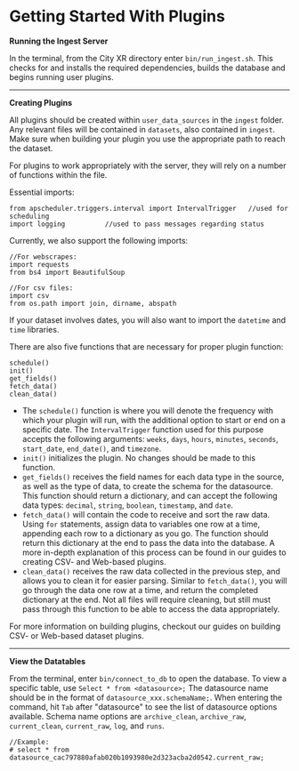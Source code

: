# Getting Started With Plugins

**Running the Ingest Server**

In the terminal, from the City XR directory enter `bin/run_ingest.sh`. This checks for and installs the required dependencies, builds the database and begins running user plugins.

---

**Creating Plugins**

All plugins should be created within `user_data_sources` in the `ingest` folder. Any relevant files will be contained in `datasets`, also contained in `ingest`. Make sure when building your plugin you use the appropriate path to reach the dataset.


For plugins to work appropriately with the server, they will rely on a number of functions within the file.

Essential imports:
```
from apscheduler.triggers.interval import IntervalTrigger   //used for scheduling
import logging          //used to pass messages regarding status
```
Currently, we also support the following imports:
```
//For webscrapes:
import requests
from bs4 import BeautifulSoup

//For csv files:
import csv
from os.path import join, dirname, abspath
```
If your dataset involves dates, you will also want to import the `datetime` and `time` libraries.


There are also five functions that are necessary for proper plugin function:
```
schedule()
init()
get_fields()
fetch_data()
clean_data()
```

-   The `schedule()` function is where you will denote the frequency with which your plugin will run, with the additional option to start or end on a specific date. The `IntervalTrigger` function used for this purpose accepts the following arguments: `weeks`, `days`, `hours`, `minutes`, `seconds`, `start_date`, `end_date()`, and `timezone`. 
-   `init()` initializes the plugin. No changes should be made to this function.
-   `get_fields()` receives the field names for each data type in the source, as well as the type of data, to create the schema for the datasource. This function should return a dictionary, and can accept the following data types: `decimal`, `string`, `boolean`, `timestamp`, and `date`.
-   `fetch_data()` will contain the code to receive and sort the raw data. Using `for` statements, assign data to variables one row at a time, appending each row to a dictionary as you go. The function should return this dictionary at the end to pass the data into the database. A more in-depth explanation of this process can be found in our guides to creating CSV- and Web-based plugins.
-   `clean_data()` receives the raw data collected in the previous step, and allows you to clean it for easier parsing. Similar to `fetch_data()`, you will go through the data one row at a time, and return the completed dictionary at the end. Not all files will require cleaning, but still must pass through this function to be able to access the data appropriately.



For more information on building plugins, checkout our guides on building CSV- or Web-based dataset plugins.

---

**View the Datatables**

From the terminal, enter `bin/connect_to_db` to open the database. To view a specific table, use `Select * from <datasource>;` The datasource name should be in the format of `datasource_xxx.schemaName;`. When entering the command, hit `Tab` after "datasource" to see the list of datasource options available. Schema name options are `archive_clean`, `archive_raw`, `current_clean`, `current_raw`, `log`, and `runs`.

```
//Example:
# select * from datasource_cac797880afab020b1093980e2d323acba2d0542.current_raw;
```

